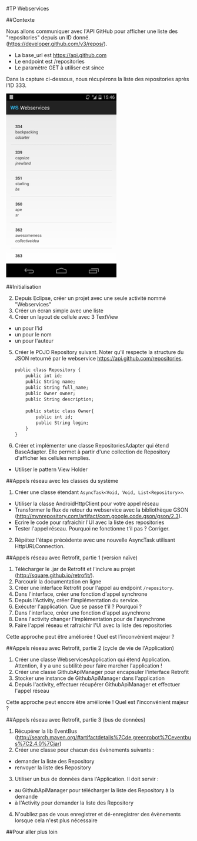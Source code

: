 #TP Webservices

##Contexte

Nous allons communiquer avec l'API GitHub pour afficher une liste des "repositories" depuis un ID donné. (https://developer.github.com/v3/repos/).
  - La base_url est https://api.github.com
  - Le endpoint est /repositories
  - Le paramètre GET à utiliser est since

  Dans la capture ci-dessous, nous récupérons la liste des repositories après l'ID 333.

<img src="./screen.png" width="300px" height="auto" />

##Initialisation

2. Depuis Eclipse, créer un projet avec une seule activité nommé "Webservices"
3. Créer un écran simple avec une liste
4. Créer un layout de cellule avec 3 TextView
  - un pour l'id
  - un pour le nom
  - un pour l'auteur
5. Créer le POJO Repository suivant. Noter qu'il respecte la structure du JSON retourné par le webservice https://api.github.com/repositories.
	```
	public class Repository {
		public int id;
		public String name;
		public String full_name;
		public Owner owner;
		public String description;
		
		public static class Owner{
			public int id;
			public String login;
		}
	}
	```
6. Créer et implémenter une classe RepositoriesAdapter qui étend BaseAdapter. Elle permet à partir d'une collection de Repository d'afficher les cellules remplies.
  - Utiliser le pattern View Holder

##Appels réseau avec les classes du système

1. Créer une classe étendant `AsyncTask<Void, Void, List<Repository>>`.
  - Utiliser la classe AndroidHttpClient pour votre appel réseau
  - Transformer le flux de retour du webservice avec la bibliothèque GSON (http://mvnrepository.com/artifact/com.google.code.gson/gson/2.3).
  - Ecrire le code pour rafraichir l'UI avec la liste des repositories
  - Tester l'appel réseau. Pourquoi ne fonctionne t'il pas ? Corriger.
2. Répétez l'étape précédente avec une nouvelle AsyncTask utilisant HttpURLConnection.

##Appels réseau avec Retrofit, partie 1 (version naïve)

1. Télécharger le .jar de Retrofit et l'inclure au projet (http://square.github.io/retrofit/).
2. Parcourir la documentation en ligne
3. Créer une interface Retrofit pour l'appel au endpoint `/repository`.
4. Dans l'interface, créer une fonction d'appel synchrone
5. Depuis l'Activity, créer l'implémentation du service.
6. Exécuter l'application. Que se passe t'il ? Pourquoi ?
7. Dans l'interface, créer une fonction d'appel asynchrone
8. Dans l'activity changer l'implémentation pour de l'asynchrone
8. Faire l'appel réseau et rafraichir l'UI avec la liste des repositories

Cette approche peut être améliorée ! Quel est l'inconvénient majeur ?

##Appels réseau avec Retrofit, partie 2 (cycle de vie de l'Application)

1. Créer une classe WebservicesApplication qui étend Application. Attention, il y a une subtilité pour faire marcher l'application !
2. Créer une classe GithubApiManager pour encapsuler l'interface Retrofit
3. Stocker une instance de GithubApiManager dans l'application
4. Depuis l'activity, effectuer récupérer GithubApiManager et effectuer l'appel réseau

Cette approche peut encore être améliorée ! Quel est l'inconvénient majeur ?

##Appels réseau avec Retrofit, partie 3 (bus de données)

1. Récupérer la lib EventBus (http://search.maven.org/#artifactdetails%7Cde.greenrobot%7Ceventbus%7C2.4.0%7Cjar)
2. Créer une classe pour chacun des évènements suivants :
  - demander la liste des Repository
  - renvoyer la liste des Repository
3. Utiliser un bus de données dans l'Application. Il doit servir :
  - au GithubApiManager pour télécharger la liste des Repository à la demande
  - à l'Activity pour demander la liste des Repository
4. N'oubliez pas de vous enregistrer et dé-enregistrer des évènements lorsque cela n'est plus nécessaire

##Pour aller plus loin

